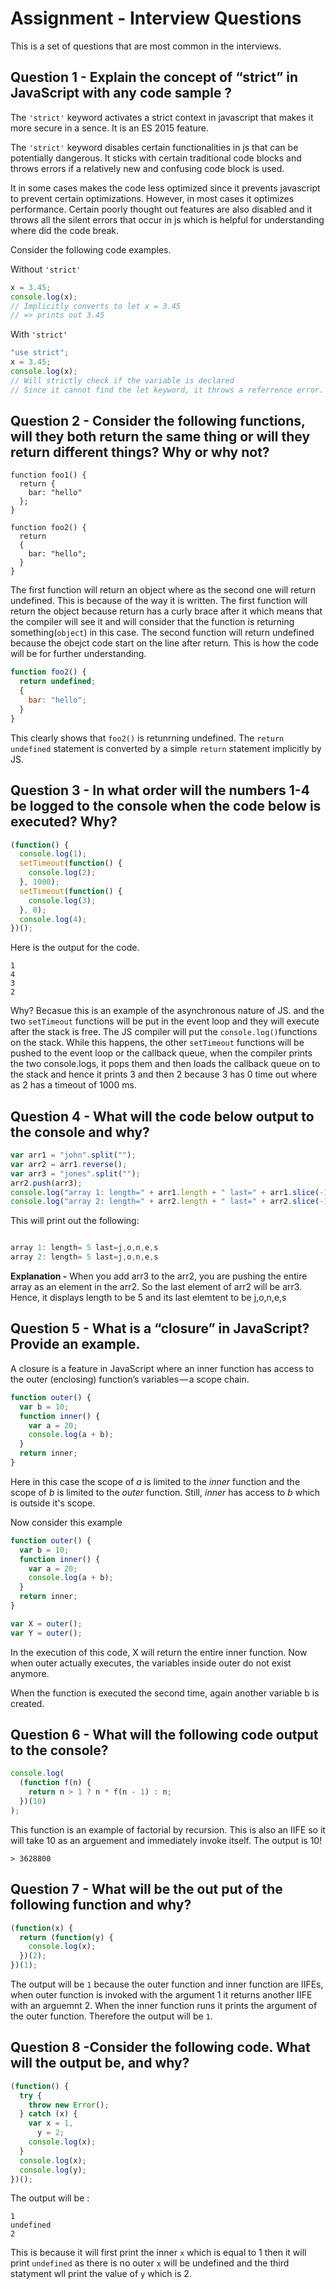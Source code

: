 # Assignment - Interview Questions

This is a set of questions that are most common in the interviews.

## Question 1 - Explain the concept of “strict” in JavaScript with any code sample ?

The `'strict'` keyword activates a strict context in javascript that makes it more secure in a sence. It is an ES 2015 feature.

The `'strict'` keyword disables certain functionalities in js that can be potentially dangerous. It sticks with certain traditional code blocks and throws errors if a relatively new and confusing code block is used.

It in some cases makes the code less optimized since it prevents javascript to prevent certain optimizations. However, in most cases it optimizes performance. Certain poorly thought out features are also disabled and it throws all the silent errors that occur in js which is helpful for understanding where did the code break.

Consider the following code examples.

Without `'strict'`

```javascript
x = 3.45;
console.log(x);
// Implicitly converts to let x = 3.45
// => prints out 3.45
```

With `'strict'`

```javascript
"use strict";
x = 3.45;
console.log(x);
// Will strictly check if the variable is declared
// Since it cannot find the let keyword, it throws a referrence error.
```

## Question 2 - Consider the following functions, will they both return the same thing or will they return different things? Why or why not?

```
function foo1() {
  return {
    bar: "hello"
  };
}

function foo2() {
  return
  {
    bar: "hello";
  }
}
```

The first function will return an object where as the second one will return undefined. This is because of the way it is written. The first function will return the object because return has a curly brace after it which means that the compiler will see it and will consider that the function is returning something(`object`) in this case.
The second function will return undefined because the obejct code start on the line after return. This is how the code will be for further understanding.

```javascript
function foo2() {
  return undefined;
  {
    bar: "hello";
  }
}
```

This clearly shows that `foo2()` is retunrning undefined. The `return undefined` statement is converted by a simple `return` statement implicitly by JS.

## Question 3 - In what order will the numbers 1-4 be logged to the console when the code below is executed? Why?

```javascript
(function() {
  console.log(1);
  setTimeout(function() {
    console.log(2);
  }, 1000);
  setTimeout(function() {
    console.log(3);
  }, 0);
  console.log(4);
})();
```

Here is the output for the code.

```
1
4
3
2
```

Why? Becasue this is an example of the asynchronous nature of JS. and the two `setTimeout` functions will be put in the event loop and they will execute after the stack is free. The JS compiler will put the `console.log()`functions on the stack. While this happens, the other `setTimeout` functions will be pushed to the event loop or the callback queue, when the compiler prints the two console.logs, it pops them and then loads the callback queue on to the stack and hence it prints 3 and then 2 because 3 has 0 time out where as 2 has a timeout of 1000 ms.

## Question 4 - What will the code below output to the console and why?

```javascript
var arr1 = "john".split("");
var arr2 = arr1.reverse();
var arr3 = "jones".split("");
arr2.push(arr3);
console.log("array 1: length=" + arr1.length + " last=" + arr1.slice(-1));
console.log("array 2: length=" + arr2.length + " last=" + arr2.slice(-1));
```

This will print out the following:

```javascript

array 1: length= 5 last=j,o,n,e,s
array 2: length= 5 last=j,o,n,e,s

```

**Explanation -** When you add arr3 to the arr2, you are pushing the entire array as an element in the arr2. So the last element of arr2 will be arr3. Hence, it displays length to be 5 and its last elemtent to be j,o,n,e,s

## Question 5 - What is a “closure” in JavaScript? Provide an example.

A closure is a feature in JavaScript where an inner function has access to the outer (enclosing) function’s variables — a scope chain.

```javascript
function outer() {
  var b = 10;
  function inner() {
    var a = 20;
    console.log(a + b);
  }
  return inner;
}
```

Here in this case the scope of _a_ is limited to the _inner_ function and the scope of _b_ is limited to the _outer_ function. Still, _inner_ has access to _b_ which is outside it's scope.

Now consider this example

```javascript
function outer() {
  var b = 10;
  function inner() {
    var a = 20;
    console.log(a + b);
  }
  return inner;
}

var X = outer();
var Y = outer();
```

In the execution of this code, X will return the entire inner function. Now when outer actually executes, the variables inside outer do not exist anymore.

When the function is executed the second time, again another variable b is created.

## Question 6 - What will the following code output to the console?

```javascript
console.log(
  (function f(n) {
    return n > 1 ? n * f(n - 1) : n;
  })(10)
);
```

This function is an example of factorial by recursion. This is also an IIFE so it will take 10 as an arguement and immediately invoke itself.
The output is 10!

`> 3628800`

## Question 7 - What will be the out put of the following function and why?

```javascript
(function(x) {
  return (function(y) {
    console.log(x);
  })(2);
})(1);
```

The output will be `1` because the outer function and inner function are IIFEs, when outer function is invoked with the argument 1 it returns another IIFE with an arguemnt 2. When the inner function runs it prints the argument of the outer function.
Therefore the output will be `1`.

## Question 8 -Consider the following code. What will the output be, and why?

```javascript
(function() {
  try {
    throw new Error();
  } catch (x) {
    var x = 1,
      y = 2;
    console.log(x);
  }
  console.log(x);
  console.log(y);
})();
```

The output will be :

```
1
undefined
2
```

This is because it will first print the inner `x` which is equal to 1 then it will print `undefined` as there is no outer `x` will be undefined and the third statyment wll print the value of `y` which is 2.
